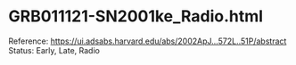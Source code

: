 # GRB011121-SN2001ke_Radio.html

Reference: https://ui.adsabs.harvard.edu/abs/2002ApJ...572L..51P/abstract
Status: Early, Late, Radio